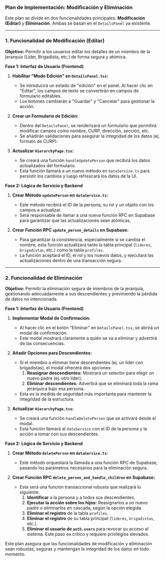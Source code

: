 ### Plan de Implementación: Modificación y Eliminación

Este plan se divide en dos funcionalidades principales: **Modificación (Editar)** y **Eliminación**. Ambas se basan en el `DetailsPanel` ya existente.

---

### **1. Funcionalidad de Modificación (Editar)**

**Objetivo:** Permitir a los usuarios editar los detalles de un miembro de la jerarquía (Líder, Brigadista, etc.) de forma segura y atómica.

**Fase 1: Interfaz de Usuario (Frontend)**

1.  **Habilitar "Modo Edición" en `DetailsPanel.tsx`:**
    *   Se introducirá un estado de "edición" en el panel. Al hacer clic en "Editar", los campos de texto se convertirán en campos de formulario editables.
    *   Los botones cambiarán a "Guardar" y "Cancelar" para gestionar la acción.

2.  **Crear un Formulario de Edición:**
    *   Dentro del `DetailsPanel`, se renderizará un formulario que permitirá modificar campos como nombre, CURP, dirección, sección, etc.
    *   Se añadirán validaciones para asegurar la integridad de los datos (ej. formato de CURP).

3.  **Actualizar `HierarchyPage.tsx`:**
    *   Se creará una función `handleUpdatePerson` que recibirá los datos actualizados del formulario.
    *   Esta función llamará a un nuevo método en `dataService.ts` para persistir los cambios y luego refrescará los datos de la UI.

**Fase 2: Lógica de Servicio y Backend**

1.  **Crear Método `updatePerson` en `dataService.ts`:**
    *   Este método recibirá el ID de la persona, su rol y un objeto con los campos a actualizar.
    *   Será responsable de llamar a una nueva función RPC en Supabase para garantizar que las actualizaciones sean atómicas.

2.  **Crear Función RPC `update_person_details` en Supabase:**
    *   Para garantizar la consistencia, especialmente si se cambia el nombre, esta función actualizará tanto la tabla principal (`lideres`, `brigadistas`, etc.) como la tabla `profiles`.
    *   La función aceptará el ID, el rol y los nuevos datos, y ejecutará las actualizaciones dentro de una transacción segura.

---

### **2. Funcionalidad de Eliminación**

**Objetivo:** Permitir la eliminación segura de miembros de la jerarquía, gestionando adecuadamente a sus descendientes y previniendo la pérdida de datos no intencionada.

**Fase 1: Interfaz de Usuario (Frontend)**

1.  **Implementar Modal de Confirmación:**
    *   Al hacer clic en el botón "Eliminar" en `DetailsPanel.tsx`, se abrirá un modal de confirmación.
    *   Este modal mostrará claramente a quién se va a eliminar y advertirá de las consecuencias.

2.  **Añadir Opciones para Descendientes:**
    *   Si el miembro a eliminar tiene descendientes (ej. un líder con brigadistas), el modal ofrecerá dos opciones:
        1.  **Reasignar descendientes:** Mostrará un selector para elegir un nuevo padre (ej. otro líder).
        2.  **Eliminar descendientes:** Advertirá que se eliminará toda la rama jerárquica bajo esa persona.
    *   Esta es la medida de seguridad más importante para mantener la integridad de la estructura.

3.  **Actualizar `HierarchyPage.tsx`:**
    *   Se creará una función `handleDeletePerson` que se activará desde el modal.
    *   Esta función llamará al `dataService` con el ID de la persona y la acción a tomar con sus descendientes.

**Fase 2: Lógica de Servicio y Backend**

1.  **Crear Método `deletePerson` en `dataService.ts`:**
    *   Este método orquestará la llamada a una función RPC de Supabase, pasando los parámetros necesarios para la eliminación segura.

2.  **Crear Función RPC `delete_person_and_handle_children` en Supabase:**
    *   Esta será una función transaccional robusta que realizará lo siguiente:
        1.  **Identificar** a la persona y a todos sus descendientes.
        2.  **Ejecutar la acción sobre los hijos:** Reasignarlos a un nuevo padre o eliminarlos en cascada, según la opción elegida.
        3.  **Eliminar el registro** de la tabla `profiles`.
        4.  **Eliminar el registro** de su tabla principal (`lideres`, `brigadistas`, etc.).
        5.  **Eliminar el usuario de `auth.users`** para revocar su acceso al sistema. Este paso es crítico y requiere privilegios elevados.

Este plan asegura que las funcionalidades de modificación y eliminación sean robustas, seguras y mantengan la integridad de los datos en todo momento.
